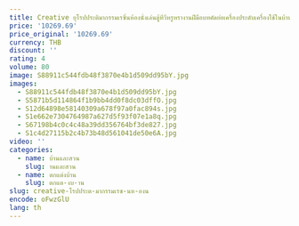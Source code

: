 ```yaml
---
title: Creative ยุโรปประติมากรรมเรซิ่นห้องนั่งเล่นตู้ทีวีหรูหรางานฝีมือบทคัดย่อเครื่องประดับเครื่องใช้ในบ้าน
price: '10269.69'
price_original: '10269.69'
currency: THB
discount: ''
rating: 4
volume: 80
image: S88911c544fdb48f3870e4b1d509dd95bY.jpg
images:
  - S88911c544fdb48f3870e4b1d509dd95bY.jpg
  - S5871b5d114864f1b9bb4dd0f8dc03dffO.jpg
  - S12d64898e58140309a678f97a0fac894s.jpg
  - S1e662e7304764987a627d5f93f07e1a8q.jpg
  - S67198b4c0c4c48a39dd356764bf3de827.jpg
  - S1c4d27115b2c4b73b48d561041de50e6A.jpg
video: ''
categories:
  - name: บ้านและสวน
    slug: านและสวน
  - name: ตกแต่งบ้าน
    slug: ตกแต-งบ-าน
slug: creative-โรปประต-มากรรมเรซ-นห-องน
encode: oFwzGlU
lang: th
---
```

  